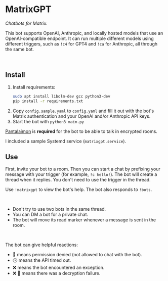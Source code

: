 # MatrixGPT

_Chatbots for Matrix._

This bot supports OpenAI, Anthropic, and locally hosted models that use an OpenAI-compatible endpoint. It can run multiple different models using
different triggers, such as `!c4` for GPT4 and `!ca` for Anthropic, all through the same bot.

<br>

## Install

1. Install requirements:
    ```bash
    sudo apt install libolm-dev gcc python3-dev
    pip install -r requirements.txt
    ```
2. Copy `config.sample.yaml` to `config.yaml` and fill it out with the bot's Matrix authentication and your OpenAI and/or Anthropic API keys.
3. Start the bot with `python3 main.py`

[Pantalaimon](https://github.com/matrix-org/pantalaimon) is **required** for the bot to be able to talk in encrypted rooms.

I included a sample Systemd service (`matrixgpt.service`).



## Use

First, invite your bot to a room. Then you can start a chat by prefixing your message with your trigger (for example, `!c hello!`). The bot will create a thread when it replies. You don't need to use the trigger in the thread.

Use `!matrixgpt` to view the bot's help. The bot also responds to `!bots`.

<br>

- Don't try to use two bots in the same thread.
- You can DM a bot for a private chat.
- The bot will move its read marker whenever a message is sent in the room.

<br>

The bot can give helpful reactions:

- 🚫 means permission denied (not allowed to chat with the bot).
- 🕒 means the API timed out.
- ❌ means the bot encountered an exception.
- ❌ 🔐 means there was a decryption failure.
